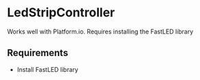 # LedStripController

Works well with Platform.io. Requires installing the FastLED library

## Requirements
  * Install FastLED library

